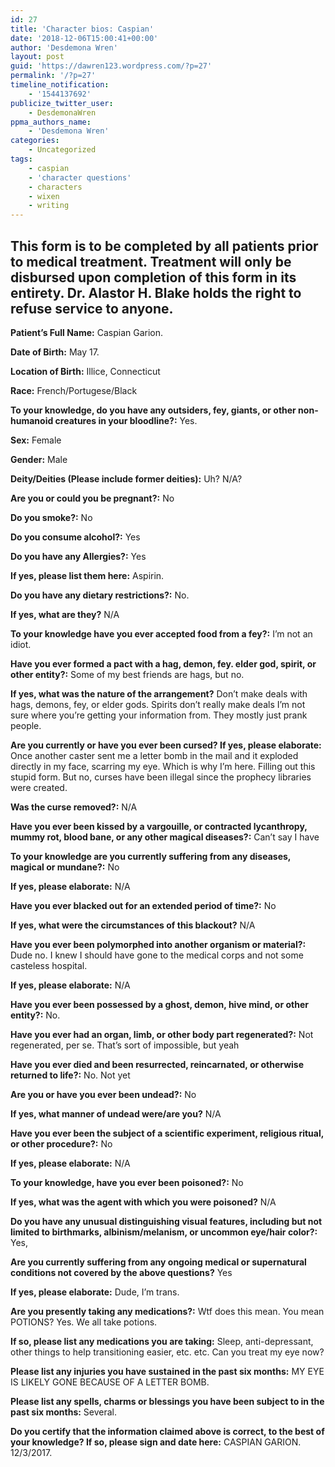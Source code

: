 ```yaml
---
id: 27
title: 'Character bios: Caspian'
date: '2018-12-06T15:00:41+00:00'
author: 'Desdemona Wren'
layout: post
guid: 'https://dawren123.wordpress.com/?p=27'
permalink: '/?p=27'
timeline_notification:
    - '1544137692'
publicize_twitter_user:
    - DesdemonaWren
ppma_authors_name:
    - 'Desdemona Wren'
categories:
    - Uncategorized
tags:
    - caspian
    - 'character questions'
    - characters
    - wixen
    - writing
---
```


## **This form is to be completed by all patients prior to medical treatment. Treatment will only be disbursed upon completion of this form in its entirety. Dr. Alastor H. Blake holds the right to refuse service to anyone.**  


**Patient’s Full Name:** Caspian Garion.

**Date of Birth:** May 17.

**Location of Birth:** Illice, Connecticut

**Race:** French/Portugese/Black

**To your knowledge, do you have any outsiders, fey, giants, or other non-humanoid creatures in your bloodline?:** Yes.

**Sex:** Female

**Gender:** Male

**Deity/Deities (Please include former deities):** Uh? N/A?

**Are you or could you be pregnant?:** No

**Do you smoke?:** No

**Do you consume alcohol?:** Yes

**Do you have any Allergies?:** Yes

**If yes, please list them here:** Aspirin.

**Do you have any dietary restrictions?:** No.

**If yes, what are they?** N/A

**To your knowledge have you ever accepted food from a fey?:** I’m not an idiot.

**Have you ever formed a pact with a hag, demon, fey. elder god, spirit, or other entity?:** Some of my best friends are hags, but no.

**If yes, what was the nature of the arrangement?** Don’t make deals with hags, demons, fey, or elder gods. Spirits don’t really make deals I’m not sure where you’re getting your information from. They mostly just prank people.

**Are you currently or have you ever been cursed? If yes, please elaborate:** Once another caster sent me a letter bomb in the mail and it exploded directly in my face, scarring my eye. Which is why I’m here. Filling out this stupid form. But no, curses have been illegal since the prophecy libraries were created.

**Was the curse removed?:** N/A

**Have you ever been kissed by a vargouille, or contracted lycanthropy, mummy rot, blood bane, or any other magical diseases?:** Can’t say I have  
  
**To your knowledge are you currently suffering from any diseases, magical or mundane?:** No

**If yes, please elaborate:** N/A

**Have you ever blacked out for an extended period of time?:** No

**If yes, what were the circumstances of this blackout?** N/A

**Have you ever been polymorphed into another organism or material?:** Dude no. I knew I should have gone to the medical corps and not some casteless hospital.

**If yes, please elaborate:** N/A

**Have you ever been possessed by a ghost, demon, hive mind, or other entity?:** No.

**Have you ever had an organ, limb, or other body part regenerated?:** Not regenerated, per se. That’s sort of impossible, but yeah

**Have you ever died and been resurrected, reincarnated, or otherwise returned to life?:** No. Not yet

**Are you or have you ever been undead?:** No

**If yes, what manner of undead were/are you?** N/A

**Have you ever been the subject of a scientific experiment, religious ritual, or other procedure?:** No

**If yes, please elaborate:** N/A

**To your knowledge, have you ever been poisoned?:** No

**If yes, what was the agent with which you were poisoned?** N/A

**Do you have any unusual distinguishing visual features, including but not limited to birthmarks, albinism/melanism, or uncommon eye/hair color?:** Yes,

**Are you currently suffering from any ongoing medical or supernatural conditions not covered by the above questions?** Yes

**If yes, please elaborate:** Dude, I’m trans.

**Are you presently taking any medications?:** Wtf does this mean. You mean POTIONS? Yes. We all take potions.

**If so, please list any medications you are taking:** Sleep, anti-depressant, other things to help transitioning easier, etc. etc. Can you treat my eye now?

**Please list any injuries you have sustained in the past six months:** MY EYE IS LIKELY GONE BECAUSE OF A LETTER BOMB.

**Please list any spells, charms or blessings you have been subject to in the past six months:** Several.

**Do you certify that the information claimed above is correct, to the best of your knowledge? If so, please sign and date here:** CASPIAN GARION. 12/3/2017.